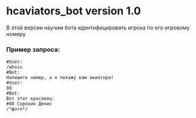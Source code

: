 # hcaviators_bot version 1.0
В этой версии научим бота идентифицировать игрока по его игровому номеру

### Пример запроса:
```
#User:
/whois
#Bot:
Напишите номер, а я покажу вам авиатора!
#User:
88
#Bot:
Вот этот красавец:
#88 Сорокин Денис
/*фото*/
```
